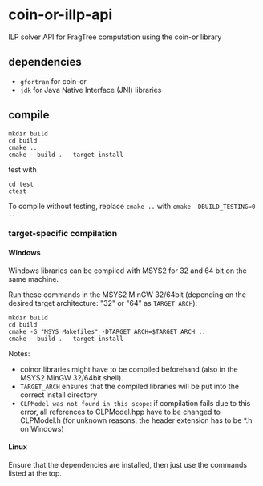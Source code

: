 # coin-or-illp-api

ILP solver API for FragTree computation using the coin-or library

## dependencies
- `gfortran` for coin-or
- `jdk` for Java Native Interface (JNI) libraries

## compile

``` shell
mkdir build
cd build
cmake ..
cmake --build . --target install
```
test with

``` shell
cd test
ctest
```

To compile without testing, replace `cmake ..` with `cmake -DBUILD_TESTING=0 ..`
### target-specific compilation

#### Windows

Windows libraries can be compiled with MSYS2 for 32 and 64 bit on the
same machine.

Run these commands in the MSYS2 MinGW 32/64bit (depending on the
desired target architecture: "32" or "64" as `TARGET_ARCH`):

``` shell
mkdir build
cd build
cmake -G "MSYS Makefiles" -DTARGET_ARCH=$TARGET_ARCH ..
cmake --build . --target install
```

Notes:
- coinor libraries might have to be compiled beforehand (also in the MSYS2
  MinGW 32/64bit shell).
- `TARGET_ARCH` ensures that the compiled libraries will be put into
  the correct install directory
- `CLPModel was not found in this scope`: if compilation fails due to
  this error, all references to CLPModel.hpp have to be changed to
  CLPModel.h (for unknown reasons, the header extension has to be *.h
  on Windows)

#### Linux

Ensure that the dependencies are installed, then just use the commands
listed at the top.
